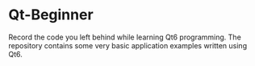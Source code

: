 # Qt-Beginner
Record the code you left behind while learning Qt6 programming. The repository contains some very basic application examples written using Qt6.
